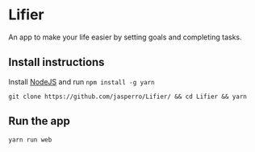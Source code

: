 # Lifier

An app to make your life easier by setting goals and completing tasks.

## Install instructions

Install [NodeJS](https://nodejs.org) and run `npm install -g yarn`

`git clone https://github.com/jasperro/Lifier/ && cd Lifier && yarn`

## Run the app

`yarn run web`
